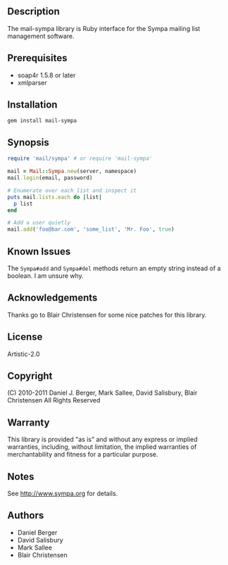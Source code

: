 ## Description
The mail-sympa library is Ruby interface for the Sympa mailing list management software.

## Prerequisites
* soap4r 1.5.8 or later
* xmlparser

## Installation
`gem install mail-sympa`

## Synopsis
```ruby
require 'mail/sympa' # or require 'mail-sympa'

mail = Mail::Sympa.new(server, namespace)
mail.login(email, password)

# Enumerate over each list and inspect it
puts mail.lists.each do |list|
  p list
end

# Add a user quietly
mail.add('foo@bar.com', 'some_list', 'Mr. Foo', true)
```

## Known Issues
The `Sympa#add` and `Sympa#del` methods return an empty string instead of
a boolean. I am unsure why.

## Acknowledgements
Thanks go to Blair Christensen for some nice patches for this library.

## License
Artistic-2.0

## Copyright
(C) 2010-2011 Daniel J. Berger, Mark Sallee, David Salisbury, Blair Christensen
All Rights Reserved

## Warranty
This library is provided "as is" and without any express or
implied warranties, including, without limitation, the implied
warranties of merchantability and fitness for a particular purpose.

## Notes
See http://www.sympa.org for details.

## Authors
* Daniel Berger
* David Salisbury
* Mark Sallee
* Blair Christensen

